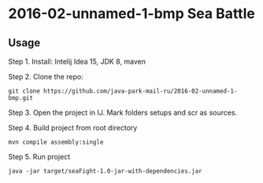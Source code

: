 # 2016-02-unnamed-1-bmp Sea Battle

## Usage
Step 1. Install: Intelij Idea 15, JDK 8, maven

Step 2. Clone the repo:
```
git clone https://github.com/java-park-mail-ru/2016-02-unnamed-1-bmp.git
```
Step 3. Open the project in IJ. Mark folders setups and scr as sources.

Step 4. Build project from root directory
```
mvn compile assembly:single
```
Step 5. Run project
```
java -jar target/seaFight-1.0-jar-with-dependencies.jar
```
